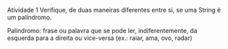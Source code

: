 Atividade 1
Verifique, de duas maneiras diferentes entre si, se uma String é um palíndromo.

Palíndromo: frase ou palavra que se pode ler, indiferentemente, da esquerda para a direita ou vice-versa (ex.: raiar, ama, ovo, radar)
